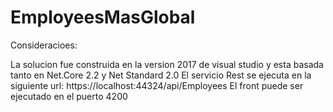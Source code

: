 # EmployeesMasGlobal

Consideracioes:

La solucion fue construida en la version 2017 de visual studio y esta basada tanto en Net.Core 2.2 y Net Standard 2.0
El servicio Rest se ejecuta en la siguiente url: https://localhost:44324/api/Employees
El front puede ser ejecutado en el puerto 4200
